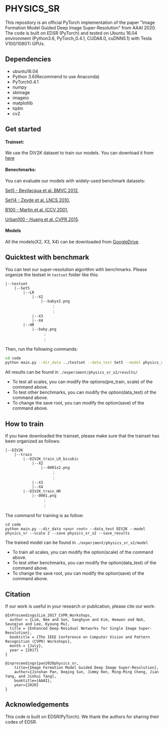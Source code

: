 # PHYSICS_SR

This repository is an official PyTorch implementation of the paper "Image Formation Model Guided Deep Image Super-Resolution" from AAAI 2020.  
The code is built on EDSR (PyTorch) and tested on Ubuntu 16.04 environment (Python3.6, PyTorch_0.4.1, CUDA8.0, cuDNN5.1) with Tesla V100/1080Ti GPUs.


## Dependencies
* ubuntu16.04
* Python 3.6(Recommend to use Anaconda)
* PyTorch0.4.1
* numpy
* skimage
* imageio
* matplotlib
* tqdm
* cv2 

## Get started

#### Trainset:
We use the DIV2K dataset to train our models. You can download it from [here](https://data.vision.ee.ethz.ch/cvl/DIV2K/)

#### Benechmarks:
You can evaluate our models with widely-used benchmark datasets:

[Set5 - Bevilacqua et al. BMVC 2012](http://people.rennes.inria.fr/Aline.Roumy/results/SR_BMVC12.html),

[Set14 - Zeyde et al. LNCS 2010](https://sites.google.com/site/romanzeyde/research-interests),

[B100 - Martin et al. ICCV 2001](https://www2.eecs.berkeley.edu/Research/Projects/CS/vision/bsds/),

[Urban100 - Huang et al. CVPR 2015](https://sites.google.com/site/jbhuang0604/publications/struct_sr).

#### Models
All the models(X2, X3, X4) can be downloaded from [GoogleDrive](https://drive.google.com/open?id=1ns0zFBZgOCFxafBALRq7_wO-jrUZqNfH).

## Quicktest with benchmark
You can test our super-resolution algorithm with benchmarks. Please organize the testset in  ``testset`` folder like this:  
```
|--testset  
    |--Set5  
        |--LR
            |--X2
                |--babyx2.png  
                     ：   
                     ： 
            |--X3
            |--X4
        |--HR
            |--baby.png  
                 ：   
                 ： 
```
    
Then, run the following commands:
```bash
cd code
python main.py --dir_data ../testset --data_test Set5 --model physics_sr --pre_train ../models/X2/model_best.pt --scale 2 --save physics_sr_x2 --save_results --test_only
```
All results can be found in ``./experiment/physics_sr_x2/results/``
  * To test all scales, you can modify the options(pre_train, scale) of the command above.  
  * To test other benchmarks, you can modify the option(data_test) of the command above.   
  * To change the save root, you can modify the option(save) of the command above.  
  

## How to train
If you have downloaded the trainset, please make sure that the trainset has been organized as follows:
```
|--DIV2K
    |--train  
        |--DIV2K_train_LR_bicubic
            |--X2
                |--0001x2.png  
                     ：   
                     ： 
            |--X3
            |--X4
        |--DIV2K_train_HR
            |--0001.png  
                 ：   
                 ： 
```
The command for training is as follow:
```
cd code
python main.py --dir_data <your root> --data_test DIV2K --model physics_sr --scale 2 --save physics_sr_x2 --save_results
```
The trained model can be found in ``./experiment/physics_sr_x2/model``
  * To train all scales, you can modify the option(scale) of the command above.  
  * To test other benchmarks, you can modify the option(data_test) of the command above.   
  * To change the save root, you can modify the option(save) of the command above.  


## Citation
If our work is useful in your research or publication, please cite our work:
```
@InProceedings{Lim_2017_CVPR_Workshops,
  author = {Lim, Bee and Son, Sanghyun and Kim, Heewon and Nah, Seungjun and Lee, Kyoung Mu},
  title = {Enhanced Deep Residual Networks for Single Image Super-Resolution},
  booktitle = {The IEEE Conference on Computer Vision and Pattern Recognition (CVPR) Workshops},
  month = {July},
  year = {2017}
}

@inproceedings{pan2020physics_sr,
    title={Image Formation Model Guided Deep Image Super-Resolution},
    author={Jinshan Pan, Deqing Sun, Jimmy Ren, Ming-Ming Cheng, Jian Yang, and Jinhui Tang},
    booktitle={AAAI},
    year={2020}
}
```

## Acknowledgements
This code is built on EDSR(PyTorch). We thank the authors for sharing their codes of EDSR.